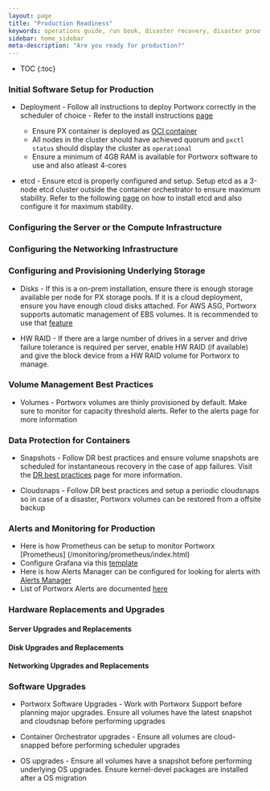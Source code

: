 ```yaml
---
layout: page
title: "Production Readiness"
keywords: operations guide, run book, disaster recovery, disaster proof, site failure, node failure, power failure
sidebar: home_sidebar
meta-description: "Are you ready for production?"
---
```


* TOC
{:toc}

### Initial Software Setup for Production

* Deployment - Follow all instructions to deploy Portworx correctly in the scheduler of choice - Refer to the install instructions [page](https://docs.portworx.com/#install-with-a-container-orchestrator)
  * Ensure PX container is deployed as [OCI container](https://docs.portworx.com/runc/)
  * All nodes in the cluster should have achieved quorum and `pxctl status` should display the cluster as `operational`
  * Ensure a minimum of 4GB RAM is available for Portworx software to use and also atleast 4-cores
  
* etcd - Ensure etcd is properly configured and setup. Setup etcd as a 3-node etcd cluster outside the container orchestrator to ensure maximum stability. Refer to the following [page](https://docs.portworx.com/maintain/etcd.html) on how to install etcd and also configure it for maximum stability.

### Configuring the Server or the Compute Infrastructure

### Configuring the Networking Infrastructure

### Configuring and Provisioning Underlying Storage

* Disks - If this is a on-prem installation, ensure there is enough storage available per node for PX storage pools. If it is a cloud deployment, ensure you have enough cloud disks attached. For AWS ASG, Portworx supports automatic management of EBS volumes. It is recommended to use that [feature](https://docs.portworx.com/cloud/aws/asg.html)

* HW RAID - If there are a large number of drives in a server and drive failure tolerance is required per server, enable HW RAID (if available) and give the block device from a HW RAID volume for Portworx to manage. 

### Volume Management Best Practices

* Volumes - Portworx volumes are thinly provisioned by default. Make sure to monitor for capacity threshold alerts. Refer to the alerts page for more information

### Data Protection for Containers

* Snapshots - Follow DR best practices and ensure volume snapshots are scheduled for instantaneous recovery in the case of app failures. Visit the [DR best practices](/dr-best-practices.html) page for more information.

* Cloudsnaps - Follow DR best practices and setup a periodic cloudsnaps so in case of a disaster, Portworx volumes can be restored from a offsite backup

### Alerts and Monitoring for Production

  * Here is how Prometheus can be setup to monitor Portworx [Prometheus] (/monitoring/prometheus/index.html)
  * Configure Grafana via this [template](/monitoring/grafana/index.html)
  * Here is how Alerts Manager can be configured for looking for alerts with [Alerts Manager](/monitoring/alerting.html)
  * List of Portworx Alerts are documented [here](/monitoring/portworx-alerts.html)

### Hardware Replacements and Upgrades

#### Server Upgrades and Replacements

#### Disk Upgrades and Replacements

#### Networking Upgrades and Replacements

### Software Upgrades

* Portworx Software Upgrades - Work with Portworx Support before planning major upgrades. Ensure all volumes have the latest snapshot and cloudsnap before performing upgrades

* Container Orchestrator upgrades - Ensure all volumes are cloud-snapped before performing scheduler upgrades

* OS upgrades - Ensure all volumes have a snapshot before performing underlying OS upgrades. Ensure kernel-devel packages are installed after a OS migration
